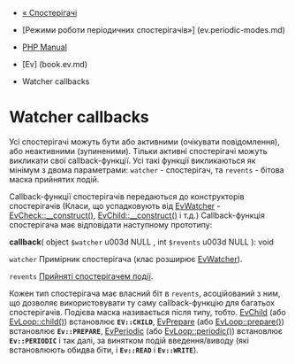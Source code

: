 - [« Спостерігачі](ev.watchers.md)
- [Режими роботи періодичних спостерігачів»] (ev.periodic-modes.md)

- [PHP Manual](index.md)
- [Ev] (book.ev.md)
- Watcher callbacks

# Watcher callbacks

Усі спостерігачі можуть бути або активними (очікувати повідомлення), або
неактивними (зупиненими). Тільки активні спостерігачі можуть
викликати свої callback-функції. Усі такі функції викликаються як мінімум
з двома параметрами: `watcher` - спостерігач, та `revents` - бітова
маска прийнятих подій.

Callback-функції спостерігачів передаються до конструкторів спостерігачів
(Класи, що успадковують від [EvWatcher](class.evwatcher.md) -
[EvCheck::\_\_construct()](evcheck.construct.md),
[EvChild::\_\_construct()](evchild.construct.md) і т.д.)
Callback-функція спостерігача має відповідати наступному
прототипу:

**callback**( object `$watcher` u003d NULL , int `$revents` u003d NULL ): void

`watcher`
Примірник спостерігача (клас розширює
[EvWatcher](class.evwatcher.md)).

`revents`
[Прийняті спостерігачем
події](class.ev.md#ev.constants.watcher-revents).

Кожен тип спостерігача має власний біт в `revents`,
асоційований з ним, що дозволяє використовувати ту саму
callback-функцію для багатьох спостерігачів. Подієва маска називається
після типу, тобто. [EvChild](class.evchild.md) (або
[EvLoop::child()](evloop.child.md)) встановлює **`EV::CHILD`**,
[EvPrepare](class.evprepare.md) (або
[EvLoop::prepare()](evloop.prepare.md)) встановлює
**`Ev::PREPARE`**, [EvPeriodic](class.evperiodic.md) (або
[EvLoop::periodic()](evloop.periodic.md)) встановлює
**`Ev::PERIODIC`** і так далі, за винятком подій введення/виводу
(які встановлюють обидва біти, і **`Ev::READ`** і **`Ev::WRITE`**).
